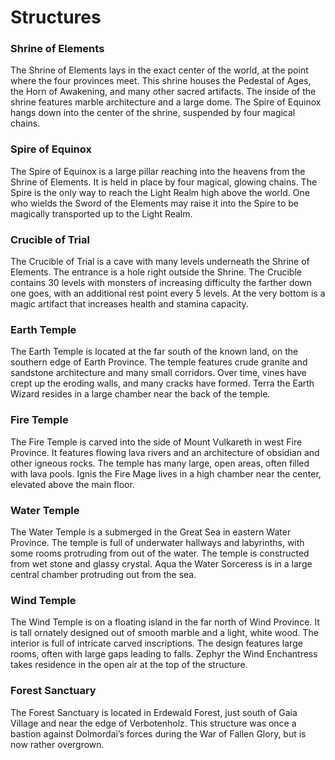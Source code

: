 # Structures

### Shrine of Elements
The Shrine of Elements lays in the exact center of the world, at the point where the four provinces meet. This shrine houses the Pedestal of Ages, the Horn of Awakening, and many other sacred artifacts. The inside of the shrine features marble architecture and a large dome. The Spire of Equinox hangs down into the center of the shrine, suspended by four magical chains.

### Spire of Equinox
The Spire of Equinox is a large pillar reaching into the heavens from the Shrine of Elements. It is held in place by four magical, glowing chains. The Spire is the only way to reach the Light Realm high above the world. One who wields the Sword of the Elements may raise it into the Spire to be magically transported up to the Light Realm.

### Crucible of Trial
The Crucible of Trial is a cave with many levels underneath the Shrine of Elements. The entrance is a hole right outside the Shrine. The Crucible contains 30 levels with monsters of increasing difficulty the farther down one goes, with an additional rest point every 5 levels. At the very bottom is a magic artifact that increases health and stamina capacity.

### Earth Temple
The Earth Temple is located at the far south of the known land, on the southern edge of Earth Province. The temple features crude granite and sandstone architecture and many small corridors. Over time, vines have crept up the eroding walls, and many cracks have formed. Terra the Earth Wizard resides in a large chamber near the back of the temple.

### Fire Temple
The Fire Temple is carved into the side of Mount Vulkareth in west Fire Province. It features flowing lava rivers and an architecture of obsidian and other igneous rocks. The temple has many large, open areas, often filled with lava pools. Ignis the Fire Mage lives in a high chamber near the center, elevated above the main floor.

### Water Temple
The Water Temple is a submerged in the Great Sea in eastern Water Province. The temple is full of underwater hallways and labyrinths, with some rooms protruding from out of the water. The temple is constructed from wet stone and glassy crystal. Aqua the Water Sorceress is in a large central chamber protruding out from the sea.

### Wind Temple
The Wind Temple is on a floating island in the far north of Wind Province. It is tall ornately designed out of smooth marble and a light, white wood. The interior is full of intricate carved inscriptions. The design features large rooms, often with large gaps leading to falls. Zephyr the Wind Enchantress takes residence in the open air at the top of the structure.


### Forest Sanctuary
The Forest Sanctuary is located in Erdewald Forest, just south of Gaia Village and near the edge of Verbotenholz. This structure was once a bastion against Dolmordai’s forces during the War of Fallen Glory, but is now rather overgrown.

